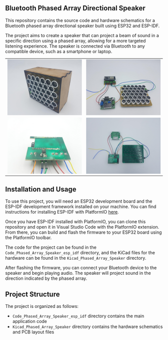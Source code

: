 ## Bluetooth Phased Array Directional Speaker

This repository contains the source code and hardware schematics for a Bluetooth phased array directional speaker built using ESP32 and ESP-IDF.

The project aims to create a speaker that can project a beam of sound in a specific direction using a phased array, allowing for a more targeted listening experience. The speaker is connected via Bluetooth to any compatible device, such as a smartphone or laptop.

<!-- ![](images/in_box.jpg) 
![](images/component2.jpg)
![](images/main_pcb.jpg)
![](images/pcbs.jpg) -->

<table>
  <tr>
    <td><img src="images/in_box.jpg" alt="Image 1"></td>
    <td><img src="images/component2.jpg" alt="Image 2"></td>
  </tr>
  <tr>
    <td><img src="images/main_pcb.jpg" alt="Image 3"></td>
    <td><img src="images/pcbs.jpg" alt="Image 4"></td>
  </tr>
</table>

## Installation and Usage

To use this project, you will need an ESP32 development board and the ESP-IDF development framework installed on your machine. You can find instructions for installing ESP-IDF with PlatformIO [here](https://docs.platformio.org/en/latest/plus/debugging.html#advanced-configuration).

Once you have ESP-IDF installed with PlatformIO, you can clone this repository and open it in Visual Studio Code with the PlatformIO extension. From there, you can build and flash the firmware to your ESP32 board using the PlatformIO toolbar.

The code for the project can be found in the `Code_Phased_Array_Speaker_esp_idf` directory, and the KiCad files for the hardware can be found in the `Kicad_Phased_Array_Speaker` directory.

After flashing the firmware, you can connect your Bluetooth device to the speaker and begin playing audio. The speaker will project sound in the direction indicated by the phased array.

## Project Structure

The project is organized as follows:

- `Code_Phased_Array_Speaker_esp_idf` directory contains the main application code
- `Kicad_Phased_Array_Speaker` directory contains the hardware schematics and PCB layout files

